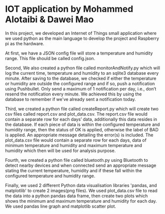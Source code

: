 # IOT application by Mohammed Alotaibi & Dawei Mao

In this project, we developed an Internet of Things small application where we used python as the main language to develop the project and Raspberry pi as the hardware.

At first, we have a JSON config file will store a temperature and humidity range. This file should be called config.json. 

Second, We also created a python file called monitorAndNotify.py which will log the current time, temperature and humidity to an sqlite3 database every minute. After saving to the database, we checked if either the temperature or humidity are outside the configured range and if so, push a notification using Pushbullet. Only send a maximum of 1 notification per day, i.e., don’t resend the notification every minute. We achieved this by using the database to remember if we've already sent a notification today.

Third, we created a python file called createReport.py which will create two csv files called report.csv and plot_data.csv. The report.csv file would contain a separate row for each days’ data, additionally this data resides in the database. If each piece of data is within the configured temperature and humidity range, then the status of OK is applied, otherwise the label of BAD is applied. An appropriate message detailing the error(s) is included. The plot_data.csv file would contain a separate row for each days, data of minimum temperature and humidity and maximum temperature and humidity which then will be used for analysis purpose.

Fourth, we created a python file called bluetooth.py using Bluetooth to detect nearby devices and when connected send an appropriate message stating the current temperature, humidity and if these fall within the configured temperature and humidity range.

Finally, we used 2 different Python data visualisation libraries 'pandas, and matplotlib' to create 2 images(png files). We used plot_data.csv file to read the data into a python pandas data frame, then create two plots which shows the minimum and maximum temperature and humidity for each day. We used pandas line graph and matplotlib scatter plot.
